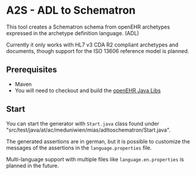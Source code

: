 # A2S - ADL to Schematron

This tool creates a Schematron schema from openEHR archetypes expressed in the archetype definition language. (ADL)

Currently it only works with HL7 v3 CDA R2 compliant archetypes and documents, though support for the ISO 13606 reference model is planned.

## Prerequisites

* Maven
* You will need to checkout and build the [openEHR Java Libs](https://github.com/openEHR/java-libs)


## Start

You can start the generator with `Start.java` class found under "src/test/java/at/ac/meduniwien/mias/adltoschematron/Start.java".

The generated assertions are in german, but it is possible to customize the messages of the assertions in the `language.properties` file.

Multi-language support with multiple files like `language.en.properties` is planned in the future.
